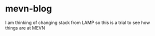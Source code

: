 # mevn-blog
I am thinking of changing stack from LAMP so this is a trial to see how things are at MEVN
